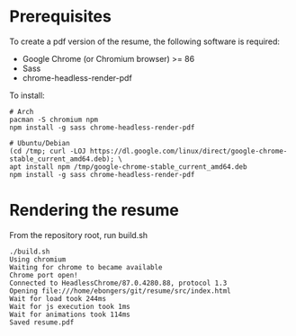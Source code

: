# Prerequisites

To create a pdf version of the resume, the following software is required:

- Google Chrome (or Chromium browser) >= 86
- Sass
- chrome-headless-render-pdf

To install:

```
# Arch
pacman -S chromium npm
npm install -g sass chrome-headless-render-pdf

# Ubuntu/Debian
(cd /tmp; curl -LOJ https://dl.google.com/linux/direct/google-chrome-stable_current_amd64.deb); \
apt install npm /tmp/google-chrome-stable_current_amd64.deb
npm install -g sass chrome-headless-render-pdf
```

# Rendering the resume

From the repository root, run build.sh

```
./build.sh
Using chromium
Waiting for chrome to became available
Chrome port open!
Connected to HeadlessChrome/87.0.4280.88, protocol 1.3
Opening file:///home/ebongers/git/resume/src/index.html
Wait for load took 244ms
Wait for js execution took 1ms
Wait for animations took 114ms
Saved resume.pdf
```

